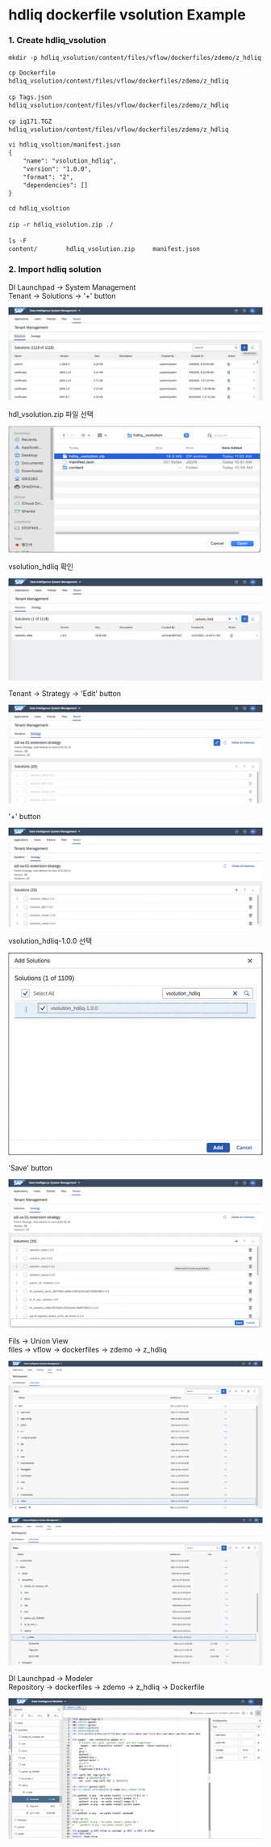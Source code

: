 # hdliq dockerfile vsolution Example

### 1. Create hdliq_vsolution

```shell
mkdir -p hdliq_vsolution/content/files/vflow/dockerfiles/zdemo/z_hdliq
```

```shell
cp Dockerfile hdliq_vsolution/content/files/vflow/dockerfiles/zdemo/z_hdliq

cp Tags.json hdliq_vsolution/content/files/vflow/dockerfiles/zdemo/z_hdliq

cp iq171.TGZ hdliq_vsolution/content/files/vflow/dockerfiles/zdemo/z_hdliq
```

```shell
vi hdliq_vsoltion/manifest.json
{
    "name": "vsolution_hdliq",
    "version": "1.0.0",
    "format": "2",
    "dependencies": []
}
```

```shell
cd hdliq_vsoltion

zip -r hdliq_vsolution.zip ./

ls -F
content/		hdliq_vsolution.zip	    manifest.json
```


<!--img src="images/jupyter_pipeline4.png" width="550" height="150"/-->

### 2. Import hdliq solution

DI Launchpad -> System Management<br>
Tenant -> Solutions -> '+' button <br>

![](images/vsol_docker_1.png) <br>

hdl_vsolution.zip 파일 선택 <br>

<img src="images/vsol_docker_2.png" width="500" height="250"/> <br>

vsolution_hdliq 확인 <br>

![](images/vsol_docker_3.png)<br>

Tenant -> Strategy -> 'Edit' button <br>

![](images/vsol_docker_4.png)<br>

'+' button <br>

![](images/vsol_docker_5.png)<br>

vsolution_hdliq-1.0.0 선택 <br>

<img src="images/vsol_docker_6.png" width="600" height="400"/> <br>

'Save' button <br>

![](images/vsol_docker_7.png)<br>

Fils -> Union View <br>
files -> vflow -> dockerfiles -> zdemo -> z_hdliq<br>

![](images/vsol_docker_8.png)<br>


![](images/vsol_docker_9.png)<br>

DI Launchpad -> Modeler <br>
Repository -> dockerfiles -> zdemo -> z_hdliq -> Dockerfile <br>

![](images/vsol_docker_10.png)<br>

